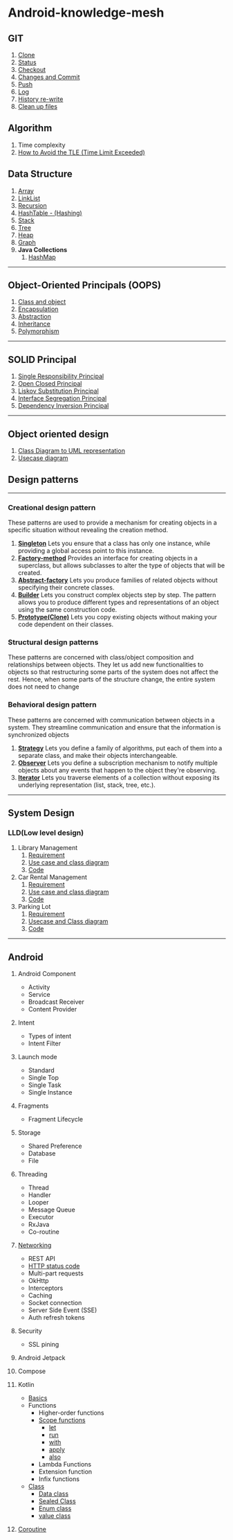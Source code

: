 # Android-knowledge-mesh

## GIT

1. [Clone](git/git.md#clone)
2. [Status](git/git.md#status)
3. [Checkout](git/git.md#checkout)
4. [Changes and Commit](git/git.md#changes-and-commit)
5. [Push](git/git.md#push)
6. [Log](git/git.md#log)
7. [History re-write](git/git.md#history-re-write)
8. [Clean up files](git/git.md#clean-up-files)


## Algorithm 
1. Time complexity 
2. [How to Avoid the TLE (Time Limit Exceeded)](./data_structure/src/main/java/algorithms/avoid_tle.md)


## Data Structure

1. [Array](data_structure/src/main/java/array/array.md)
2. [LinkList](data_structure/src/main/java/linklist/linklist.md)
3. [Recursion](data_structure/src/main/java/recursion/recursion.md)
4. [HashTable - (Hashing)](data_structure/src/main/java/hashing/hasshing.md)
4. [Stack](data_structure/src/main/java/stack/stack.md)
5. [Tree](data_structure/src/main/java/tree/tree.md)
6. [Heap](data_structure/src/main/java/heap_priority_queue/heap.md)
7. [Graph](data_structure/src/main/java/graph/graph.md)
8. **Java Collections**
   1. [HashMap](data_structure/src/main/java/collections/hashmap.md)

---

## Object-Oriented Principals (OOPS)
1. [Class and object](oops_principal/oops.md#clas-and-object)
2. [Encapsulation](oops_principal/oops.md#encapsulation)
3. [Abstraction](oops_principal/oops.md#abstraction)
4. [Inheritance](oops_principal/oops.md#inheritance)
5. [Polymorphism](oops_principal/oops.md#polymorphism)


---

## SOLID Principal

1. [Single Responsibility Principal](solid_principal/single_responsibility_principal.md)
2. [Open Closed Principal](solid_principal/open_closed_principal.md)
3. [Liskov Substitution Principal](solid_principal/liskov_substitution_principal.md)
4. [Interface Segregation Principal](solid_principal/interface_segregation_principal.md)
5. [Dependency Inversion Principal](solid_principal/dependency_inversion_principal.md)

---

## Object oriented design

1. [Class Diagram to UML representation](ood/class_uml_relationship.md)
2. [Usecase diagram](ood/usecase.md)

## Design patterns

---

### Creational design pattern

These patterns are used to provide a mechanism for creating objects in a specific situation without revealing the
creation method.

1. **[Singleton](design_patterns/creational/singletone/singletone.md)** Lets you ensure that a class has only one
   instance,
   while providing a global access point to this instance.
2. **[Factory-method](design_patterns/creational/factory/factory_method.md)**  Provides an interface for creating
   objects in
   a superclass, but allows subclasses to alter the type of objects that will be created.
3. **[Abstract-factory](design_patterns/creational/abstract_factory/abstract_factory.md)** Lets you produce families of
   related objects without specifying their concrete classes.
4. **[Builder](design_patterns/creational/builder/builder.md)** Lets you construct complex objects step by step. The
   pattern
   allows you to produce different types and representations of an object using the same construction code.
5. **[Prototype(Clone)](design_patterns/creational/prototype/prototype.md)** Lets you copy existing objects without
   making
   your code dependent on their classes.

### Structural design patterns

These patterns are concerned with class/object composition and relationships between objects. They let us add new
functionalities to objects so that restructuring some parts of the system does not affect the rest. Hence, when some
parts of the structure change, the entire system does not need to change

### Behavioral design pattern

These patterns are concerned with communication between objects in a system. They streamline communication
and ensure that the information is synchronized objects

1. **[Strategy](design_patterns/behavioral/strategy/strategy.md)** Lets you define a family of algorithms, put each of
   them into a separate class, and make their objects interchangeable.
2. **[Observer](design_patterns/behavioral/observer/observer.md)** Lets you define a subscription mechanism to notify
   multiple objects about any events that happen to the object they're observing.
3. **[Iterator](design_patterns/behavioral/observer/observer.md)** Lets you traverse elements of a collection without
   exposing its underlying representation (list, stack, tree, etc.).

---

## System Design

### LLD(Low level design)

1. Library Management
    1. [Requirement](system_design/lld/library_management/requirment.md)
    2. [Use case and class diagram](system_design/lld/library_management/usercase_class_diagram.md)
    3. [Code](system_design/lld/library_management/code.md)
2. Car Rental Management
    1. [Requirement](system_design/lld/car_rental_system/requirement.md)
    2. [Use case and class diagram](system_design/lld/car_rental_system/usecase_class_diagram.md)
    3. [Code](system_design/lld/car_rental_system/code.md)
3. Parking Lot
   1. [Requirement](system_design/lld/parking_lot/requirement.md)
   2. [Usecase and Class diagram](system_design/lld/parking_lot/usecase_class_diagram.md)
   3. [Code](system_design/lld/parking_lot/code.md)

---

## Android

1. Android Component
    - Activity
    - Service
    - Broadcast Receiver
    - Content Provider
2. Intent
    - Types of intent
    - Intent Filter
3. Launch mode
    - Standard
    - Single Top
    - Single Task
    - Single Instance
4. Fragments
    - Fragment Lifecycle
5. Storage
    - Shared Preference
    - Database
    - File
6. Threading
    - Thread
    - Handler
    - Looper
    - Message Queue
    - Executor
    - RxJava
    - Co-routine
7. [Networking](android/src/main/kotlin/networking/networking.md)
    - REST API
    - [HTTP status code](android/src/main/kotlin/networking/networking.md#http-status-code)
    - Multi-part requests
    - OkHttp
    - Interceptors
    - Caching
    - Socket connection
    - Server Side Event (SSE)
    - Auth refresh tokens
8. Security
    - SSL pining
9. Android Jetpack
10. Compose
11. Kotlin
    - [Basics](android/src/main/kotlin/kotlin_fundamentals/basics.md)
    - Functions
        - Higher-order functions
        - [Scope functions](android/src/main/kotlin/kotlin_fundamentals/scope_functions.md)
            - [let](android/src/main/kotlin/kotlin_fundamentals/scope_functions.md#let)
            - [run](android/src/main/kotlin/kotlin_fundamentals/scope_functions.md#run)
            - [with](android/src/main/kotlin/kotlin_fundamentals/scope_functions.md#with)
            - [apply](android/src/main/kotlin/kotlin_fundamentals/scope_functions.md#apply)
            - [also](android/src/main/kotlin/kotlin_fundamentals/scope_functions.md#also)
        - Lambda Functions
        - Extension function
        - Infix functions
    - [Class](android/src/main/kotlin/kotlin_fundamentals/classes.md)
        - [Data class](android/src/main/kotlin/kotlin_fundamentals/classes.md#data-class)
        - [Sealed Class](android/src/main/kotlin/kotlin_fundamentals/classes.md#sealed-class)
        - [Enum class](android/src/main/kotlin/kotlin_fundamentals/classes.md#enum-class)
        - [value class](android/src/main/kotlin/kotlin_fundamentals/classes.md#value-class)


12. [Coroutine](android/src/main/kotlin/coroutine/coroutine.md)

